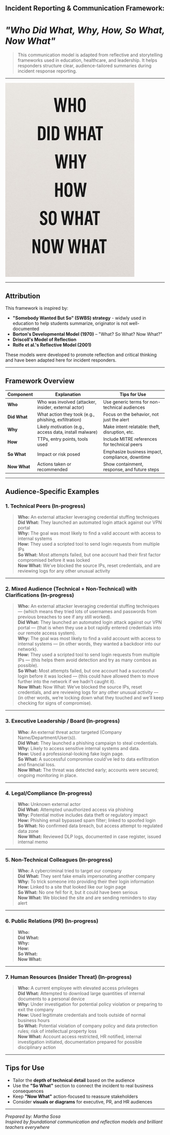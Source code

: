## Incident Reporting & Communication Framework: 
# *"Who Did What, Why, How, So What, Now What"*
<blockquote> This communication model is adapted from reflective and storytelling frameworks used in education, healthcare, and leadership. It helps responders structure clear, audience-tailored summaries during incident response reporting. </blockquote>

---

![Incident Reporting Framework](./Assets/WhoDidWhatWhyHow.jpg)

---

## Attribution
This framework is inspired by:
- **"Somebody Wanted But So" (SWBS) strategy** -  widwly used in education to help students summarize, originator is not well-documented
- **Borton's Developmental Model (1970)** – "What? So What? Now What?"
- **Driscoll's Model of Reflection**
- **Rolfe et al.'s Reflective Model (2001)**

These models were developed to promote reflection and critical thinking and have been adapted here for incident responders.

---

## Framework Overview

| **Component** | **Explanation** | **Tips for Use** |
|---------------|-----------------|------------------|
| **Who**       | Who was involved (attacker, insider, external actor) | Use generic terms for non-technical audiences |
| **Did What**  | What action they took (e.g., phishing, exfiltration) | Focus on the behavior, not just the alert |
| **Why**       | Likely motivation (e.g., access data, install malware) | Make intent relatable: theft, disruption, etc. |
| **How**       | TTPs, entry points, tools used | Include MITRE references for technical peers |
| **So What**   | Impact or risk posed | Emphasize business impact, compliance, downtime |
| **Now What**  | Actions taken or recommended | Show containment, response, and future steps |

---

## Audience-Specific Examples

### 1. Technical Peers (In-progress)

> **Who:** An external attacker leveraging credential stuffing techniques <br/>
> **Did What:** They launched an automated login attack against our VPN portal <br/>
> **Why:** The goal was most likely to find a valid account with access to internal systems <br/>
> **How:** They used a scripted tool to send login requests from multiple IPs <br/>
> **So What:** Most attempts failed, but one account had their first factor compromised before it was locked <br/>
> **Now What:** We’ve blocked the source IPs, reset credentials, and are reviewing logs for any other unusual activity <br/>

---

### 2. Mixed Audience (Technical + Non-Technical) with Clarifications (In-progress)

> **Who:** An external attacker leveraging credential stuffing techniques — (which means they tried lots of usernames and passwords from previous breaches to see if any still worked). <br/>
> **Did What:** They launched an automated login attack against our VPN portal — (that is when they use a bot rapidly entered credentials into our remote access system). <br/>
> **Why:** The goal was most likely to find a valid account with access to internal systems — (in other words, they wanted a backdoor into our network). <br/>
> **How:** They used a scripted tool to send login requests from multiple IPs — (this helps them avoid detection and try as many combos as possible). <br/>
> **So What:** Most attempts failed, but one account had a successful login before it was locked — (this could have allowed them to move further into the network if we hadn’t caught it). <br/>
> **Now What:** Now What: We’ve blocked the source IPs, reset credentials, and are reviewing logs for any other unusual activity — (in other words, we’re locking down what they touched and we'll keep checking for signs of compromise). <br/>

---

### 3. Executive Leadership / Board (In-progress)

> **Who:** An external threat actor targeted (Company Name/Department/User(s)). <br/>
> **Did What:** They launched a phishing campaign to steal credentials.  <br/>
> **Why:** Likely to access sensitive internal systems and data.  <br/>
> **How:** Used a professional-looking fake login page.  <br/>
> **So What:** A successful compromise could've led to data exfiltration and financial loss.  <br/>
> **Now What:** The threat was detected early; accounts were secured; ongoing monitoring in place. <br/>

---

### 4. Legal/Compliance (In-progress)

> **Who:** Unknown external actor  <br/>
> **Did What:** Attempted unauthorized access via phishing  <br/>
> **Why:** Potential motive includes data theft or regulatory impact  <br/>
> **How:** Phishing email bypassed spam filter; linked to spoofed login  <br/>
> **So What:** No confirmed data breach, but access attempt to regulated data zone  <br/>
> **Now What:** Reviewed DLP logs, documented in case register, issued internal memo <br/>

---

### 5. Non-Technical Colleagues (In-progress)

> **Who:** A cybercriminal tried to target our company  <br/>
> **Did What:** They sent fake emails impersonating another company <br/>
> **Why:** To trick someone into providing their their login information  <br/>
> **How:** Linked to a site that looked like our login page  <br/>
> **So What:** No one fell for it, but it could have been serious  <br/>
> **Now What:** We blocked the site and are sending reminders to stay alert <br/>

---

### 6. Public Relations (PR) (In-progress)

> **Who:** <br/>
> **Did What:** <br/>
> **Why:** <br/>
> **How:**  <br/>
> **So What:** <br/>
> **Now What:** <br/>

---

### 7. Human Resources (Insider Threat) (In-progress)

> **Who:** A current employee with elevated access privileges  <br/>
> **Did What:** Attempted to download large quantities of internal documents to a personal device  <br/>
> **Why:** Under investigation for potential policy violation or preparing to exit the company  <br/>
> **How:** Used legitimate credentials and tools outside of normal business hours  <br/>
> **So What:** Potential violation of company policy and data protection rules; risk of intellectual property loss  <br/>
> **Now What:** Account access restricted, HR notified, internal investigation initiated, documentation prepared for possible disciplinary action <br/>

---

## Tips for Use

- Tailor the **depth of technical detail** based on the audience
- Use the **"So What"** section to connect the incident to real business consequences
- Keep **"Now What"** action-focused to reassure stakeholders
- Consider **visuals or diagrams** for executive, PR, and HR audiences

---

*Prepared by: Martha Sosa  
Inspired by foundational communication and reflection models and brilliant teachers everywhere*
